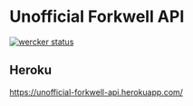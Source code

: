 # Unofficial Forkwell API

[![wercker status](https://app.wercker.com/status/636f4538504f02ba0cdbe184295b03d6/s "wercker status")](https://app.wercker.com/project/bykey/636f4538504f02ba0cdbe184295b03d6)

## Heroku

https://unofficial-forkwell-api.herokuapp.com/
